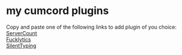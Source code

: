 # my cumcord plugins
Copy and paste one of the following links to add plugin of you choice:   
[ServerCount](https://smartfridge.ml/Cumcord-plugins/ServerCount/dist/)   
[Fucklytics](https://smartfridge.ml/Cumcord-plugins/Fucklytics/dist/)     
[SilentTyping](https://smartfridge.ml/Cumcord-plugins/SilentTyping/dist/)
